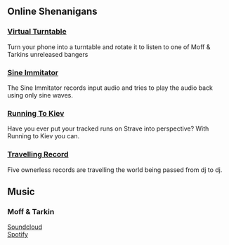 ## Online Shenanigans

### [Virtual Turntable](https://mtryggvason.github.io/VirtualTurntable/)
Turn your phone into a turntable and rotate it to listen to one of Moff & Tarkins unreleased bangers

### [Sine Immitator](https://sinewave-fun.herokuapp.com/)
The Sine Immitator records input audio and tries to play the audio back using only sine waves. 

### [Running To Kiev](https://runningtokiev.herokuapp.com/)
Have you ever put your tracked runs on Strave into perspective? With Running to Kiev you can.

### [Travelling Record](http://travellingrecord.co/)
Five ownerless records are travelling the world being passed from dj to dj.  

## Music

### Moff & Tarkin
[Soundcloud](https://soundcloud.com/moffandtarkin)<br>
[Spotify](https://open.spotify.com/artist/4gBAMaygCgO0o0zDJNORYX?si=XfZx4JFYRPaGYqR3IjH4-Q)<br>
<style>
  p.view {
    display: none;
  }
</style>
